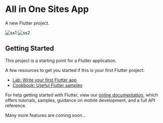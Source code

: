 # All in One Sites App

A new Flutter project.

![ss1](https://user-images.githubusercontent.com/29566331/83715630-8148a080-a64b-11ea-8af4-2ea367338ba8.jpeg)  ![ss2](https://user-images.githubusercontent.com/29566331/83715636-873e8180-a64b-11ea-816a-d241ccede034.jpeg)


## Getting Started

This project is a starting point for a Flutter application.

A few resources to get you started if this is your first Flutter project:

- [Lab: Write your first Flutter app](https://flutter.dev/docs/get-started/codelab)
- [Cookbook: Useful Flutter samples](https://flutter.dev/docs/cookbook)

For help getting started with Flutter, view our
[online documentation](https://flutter.dev/docs), which offers tutorials,
samples, guidance on mobile development, and a full API reference.

Many more features are coming soon...
